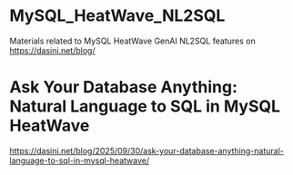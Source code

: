 # MySQL_HeatWave_NL2SQL
Materials related to MySQL HeatWave GenAI NL2SQL features on https://dasini.net/blog/

# Ask Your Database Anything: Natural Language to SQL in MySQL HeatWave
https://dasini.net/blog/2025/09/30/ask-your-database-anything-natural-language-to-sql-in-mysql-heatwave/
